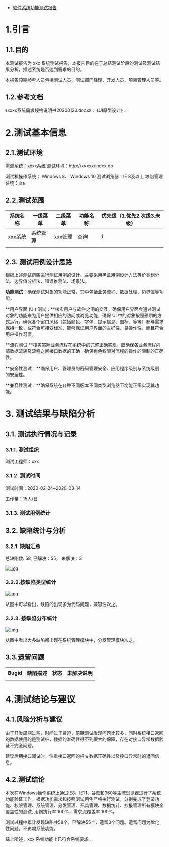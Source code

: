 - [软件系统功能测试报告](https://www.cnblogs.com/tester-ggf/p/15383431.html)

# 1.引言

## 1.1.目的

本测试报告为 xxx 系统测试报告，本报告目的在于总结测试阶段的测试及测试结果分析，描述系统是否达到需求的目的。

本报告预期参考人员包括测试人员、测试部门经理、开发人员、项目管理人员等。

## 1.2.参考文档

《xxxx系统需求规格说明书20200120.docx》：
 《UI原型设计》：

# 2.测试基本信息

## 2.1.测试环境

需测系统：xxxx系统
 测试环境：http://xxxxx/index.do

测试机操作系统： Windows 8、 Windows 10
 测试浏览器：IE 8及以上
 缺陷管理系统：jira

## 2.2.测试范围

| 系统名称 | 一级菜单 | 二级菜单 | 功能名称 | 优先级（1.优先2.次级3.未级） |
| -------- | -------- | -------- | -------- | ---------------------------- |
| xxx系统  | 系统管理 | xxx管理  | 查询     | 1                            |
|          |          |          |          |                              |

## 2.3. 测试用例设计思路

根据上述测试范围进行测试用例的设计。主要采用黑盒用例设计方法等价类划分法、边界值分析法、错误推测法、场景法。

**功能测试**：确保测试对象的功能正常，其中包括业务流程、数据处理、边界值等功能。

**用户界面 (UI) 测试：**核实用户与软件之间的交互，确保用户界面会通过测试对象的功能来为用户提供相应的访问或浏览功能，确保 UI  中的对象按照预期的方式运行，确保各个窗口风格（包括颜色、字体、提示信息、图标、等等）都与需求保持一致，或符合可接受标准，能够保证用户界面的友好性、易操作性，而且符合用户操作习惯。

**流程测试:**核实实际业务流程在系统中的完整正确实现。应确保各业务流程内部数据流转及流程之间接口数据的正确，确保角色权限对流程的操作的限制的正确性。

**安全性测试：**确保用户、管理员的密码管理安全、应用程序级别与系统级别的安全性。

**兼容性测试：**确保系统在各种不同版本不同类型浏览器下均能正常实现其功能。

# 3. 测试结果与缺陷分析

## 3.1. 测试执行情况与记录

### 3.1.1. 测试组织

测试工程师：xxx

### 3.1.2. 测试时间

测试时间：2020-02-24~2020-03-14

工作量：15人/日

### 3.1.3. 测试用例统计

## 3.2. 缺陷统计与分析

### 3.2.1. 缺陷汇总

总缺陷数: 58,  已解决：55， 未解决：3

[![img](https://gitee.com/testerggf/blog-images/raw/master/%E6%B5%8B%E8%AF%95%E6%8A%A5%E5%91%8A-1.jpg)](https://gitee.com/testerggf/blog-images/raw/master/测试报告-1.jpg)

### 3.2.2.按缺陷类型统计

[![img](https://gitee.com/testerggf/blog-images/raw/master/%E6%B5%8B%E8%AF%95%E6%8A%A5%E5%91%8A-2.jpg)](https://gitee.com/testerggf/blog-images/raw/master/测试报告-2.jpg)

从图中可以看出，缺陷的出现多为代码问题，兼容性次之。

### 3.2.3. 按缺陷分布统计

[![img](https://gitee.com/testerggf/blog-images/raw/master/%E6%B5%8B%E8%AF%95%E6%8A%A5%E5%91%8A-3.jpg)](https://gitee.com/testerggf/blog-images/raw/master/测试报告-3.jpg)

从图中看出大多缺陷都出现在系统管理模块中，分发管理模块次之。

## 3.3.遗留问题

| Bugid | 缺陷描述 | 状态 | 未解决说明 |
| ----- | -------- | ---- | ---------- |
|       |          |      |            |

# 4.测试结论与建议

## 4.1.风险分析与建议

由于开发周期过短，时间过于紧迫，前期测试发现问题比较多，同时系统接口返回的数据使用的是测试桩，数据的准确性得不到很大的保障，存在对接口异常数据验证不完全问题。

建议后期接口调试时，注重接口返回的报文数据正确性以及接口异常时的返回信息。

## 4.2.测试结论

本次在Windows操作系统上通过IE8、IE11、谷歌和360等主流浏览器进行了系统功能验证工作。根据功能需求和按照测试用例严格执行测试，分别完成了登录功能、权限管理、系统管理、分发管理、开具管理、数据统计、抄报管理所有模块全覆盖性的测试, 用例执行率 100%，需求点覆盖率 100%。

测试过程中累计发现缺陷共58个，已解决55个，遗留3个问题。遗留问题为优化性问题，不影响系统功能。

综上所述，xxx 系统功能上已符合系统要求。